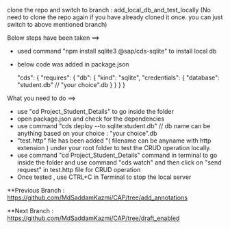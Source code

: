 clone the repo and switch to branch : add_local_db_and_test_locally
(No need to clone the repo again if you have already cloned it once. you can just switch to above mentioned branch)


Below steps have been taken ==>
* used command "npm install sqlite3 @sap/cds-sqlite" to install local db
* below code was added in package.json 

  "cds": {
    "requires": {
      "db": {
        "kind": "sqlite",
        "credentials": {
          "database": "student.db"  // "your choice".db
        }
      }
    }
  }

What you need to do ==>
* use "cd Project_Student_Details" to go inside the folder
* open package.json and check for the dependencies
* use command "cds deploy --to sqlite:student.db" // db name can be anything based on your choice : "your choice".db 
* "test.http" file has been added "( filename can be anyname with http extension ) under your root folder to test the CRUD operation locally.
* use command "cd Project_Student_Details" command in terminal to go inside the folder and use command "cds watch" and then click on "send request" in test.http file for CRUD operation
* Once tested , use CTRL+C in Terminal to stop the local server

**Previous Branch : https://github.com/MdSaddamKazmi/CAP/tree/add_annotations

**Next Branch : https://github.com/MdSaddamKazmi/CAP/tree/draft_enabled
